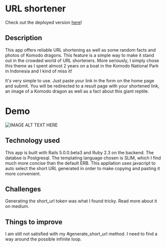 # URL shortener

Check out the deployed version [here](http://komodo.us)!

## Description

This app offers reliable URL shortening as well as some random facts and photos of Komodo dragons. This feature is a simple way to make it stand out in the crowded world of URL shorteners. More seriously, I simply chose this theme as I spent almost 2 years on a boat in the Komodo National Park in Indonesia and I kind of miss it!

It's very simple to use. Just paste your link in the form on the home page and submit. You will be redirected to a result page with your shortened link, an image of a Komodo dragon as well as a fact about this giant reptile.

# Demo

![IMAGE ALT TEXT HERE](http://g.recordit.co/KAdOucgxxP.gif)

## Technology used

This app is built with Rails 5.0.0.beta3 and Ruby 2.3 on the backend. The databse is Postgresql.
The templating language chosen is SLIM, which I find much more concise than the default ERB.
This appliation uses javacript to auto select the short URL generated in order to make copying and pasting it more convenient.

## Challenges

Generating the short_url token was what I found tricky. Read more about it on medium.

## Things to improve

I am still not satisfied with my #generate_short_url method. I need to find a way around the possible infinite loop.
